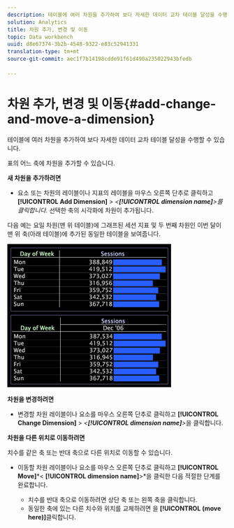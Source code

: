 ```yaml
---
description: 테이블에 여러 차원을 추가하여 보다 자세한 데이터 교차 테이블 달성을 수행할 수 있습니다.
solution: Analytics
title: 차원 추가, 변경 및 이동
topic: Data workbench
uuid: d8e67374-3b2b-4548-9322-e83c52941331
translation-type: tm+mt
source-git-commit: aec1f7b14198cdde91f61d490a235022943bfedb

---
```



# 차원 추가, 변경 및 이동{#add-change-and-move-a-dimension}

테이블에 여러 차원을 추가하여 보다 자세한 데이터 교차 테이블 달성을 수행할 수 있습니다.

표의 어느 축에 차원을 추가할 수 있습니다.

**새 차원을 추가하려면**

* 요소 또는 차원의 레이블이나 지표의 레이블을 마우스 오른쪽 단추로 클릭하고 **[!UICONTROL Add Dimension]** > *&lt;**[!UICONTROL dimension name]**>를 클릭합니다.* 선택한 축의 시각화에 차원이 추가됩니다.

다음 예는 요일 차원(맨 위 테이블)에 그래프된 세션 지표 및 두 번째 차원인 이번 달이 맨 위 축(아래 테이블)에 추가된 동일한 테이블을 보여줍니다.

![](assets/vis_Table_CrossTab.png)

**차원을 변경하려면**

* 변경할 차원 레이블이나 요소를 마우스 오른쪽 단추로 클릭하고 **[!UICONTROL Change Dimension]** > *&lt;**[!UICONTROL dimension name]**>*&#x200B;을 클릭합니다.

**차원을 다른 위치로 이동하려면**

치수를 같은 축 또는 반대 축으로 다른 위치로 이동할 수 있습니다.

* 이동할 차원 레이블이나 요소를 마우스 오른쪽 단추로 클릭하고 **[!UICONTROL Move]***&lt; **[!UICONTROL dimension name]**>*을 클릭한 다음 적절한 단계를 완료합니다.

   * 치수를 반대 축으로 이동하려면 상단 축 또는 왼쪽 축을 클릭합니다.
   * 동일한 축에 있는 다른 치수와 위치를 교체하려면 을 **[!UICONTROL (move here)]**&#x200B;클릭합니다.

